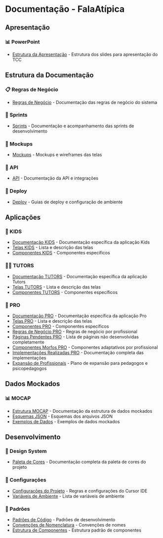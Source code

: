 # Documentação - FalaAtípica

## Apresentação

### 📊 PowerPoint
- [Estrutura da Apresentação](./apresentacao-powerpoint.md) - Estrutura dos slides para apresentação do TCC

## Estrutura da Documentação

### 📋 Regras de Negócio
- [Regras de Negócio](./RegraDeNegocios/regras-de-negocio.md) - Documentação das regras de negócio do sistema

### 📅 Sprints
- [Sprints](./sprints/sprints-tracking.md) - Documentação e acompanhamento das sprints de desenvolvimento

### 🎨 Mockups
- [Mockups](./mockups/design-mockups.md) - Mockups e wireframes das telas

### 🔌 API
- [API](./api/api-documentation.md) - Documentação da API e integrações

### 🚀 Deploy
- [Deploy](./deployment/deployment-guide.md) - Guias de deploy e configuração de ambiente

## Aplicações

### 📱 KIDS
- [Documentação KIDS](./kids/kids-app-documentation.md) - Documentação específica da aplicação Kids
- [Telas KIDS](./kids/telas.md) - Lista e descrição das telas
- [Componentes KIDS](./kids/componentes.md) - Componentes específicos

### 👨‍⚕️ TUTORS
- [Documentação TUTORS](./tutors/README.md) - Documentação específica da aplicação Tutors
- [Telas TUTORS](./tutors/telas.md) - Lista e descrição das telas
- [Componentes TUTORS](./tutors/componentes.md) - Componentes específicos

### 💼 PRO
- [Documentação PRO](./pro/pro-app-documentation.md) - Documentação específica da aplicação Pro
- [Telas PRO](./pro/telas.md) - Lista e descrição das telas
- [Componentes PRO](./pro/componentes.md) - Componentes específicos
- [Regras de Negócio PRO](./pro/regras-negocio-pro.md) - Regras de negócio por profissional
- [Páginas Pendentes PRO](./pro/paginas-pendentes.md) - Lista de páginas não desenvolvidas completamente
- [Componentes Morfos PRO](./pro/componentes-morfos.md) - Componentes adaptativos por profissional
- [Implementações Realizadas PRO](./pro/implementacoes-realizadas.md) - Documentação completa das implementações
- [Expansão de Profissionais](./pro/expansao-profissionais.md) - Plano de expansão para pedagogos e psicopedagogos

## Dados Mockados

### 📊 MOCAP
- [Estrutura MOCAP](./mocap/README.md) - Documentação da estrutura de dados mockados
- [Esquemas JSON](./mocap/schemas.md) - Esquemas dos arquivos JSON
- [Exemplos de Dados](./mocap/examples.md) - Exemplos de dados mockados

## Desenvolvimento

### 🎨 Design System
- [Paleta de Cores](./cores.md) - Documentação completa da paleta de cores do projeto

### 🔧 Configurações
- [Configurações do Projeto](../cursor.rules) - Regras e configurações do Cursor IDE
- [Variáveis de Ambiente](./env-variables.md) - Lista de variáveis de ambiente

### 📝 Padrões
- [Padrões de Código](./codigo/padroes.md) - Padrões de desenvolvimento
- [Convenções de Nomenclatura](./codigo/nomenclatura.md) - Convenções de nomes
- [Estrutura de Componentes](./codigo/componentes.md) - Estrutura padrão de componentes

